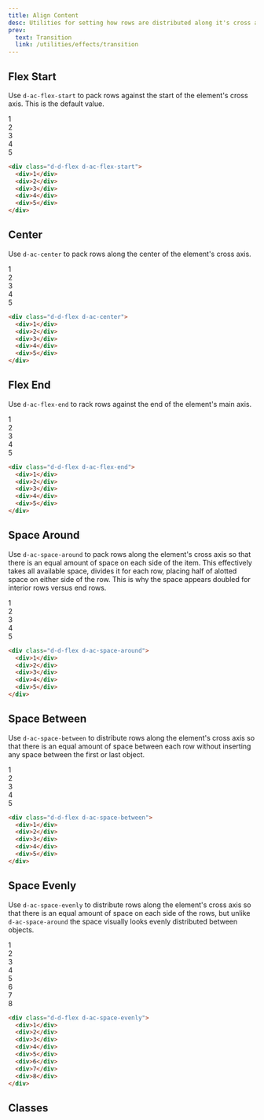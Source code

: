 ```yaml
---
title: Align Content
desc: Utilities for setting how rows are distributed along it's cross axis. This property only works when a parent container has more than one line.
prev:
  text: Transition
  link: /utilities/effects/transition
---
```


## Flex Start

Use `d-ac-flex-start` to pack rows against the start of the element's cross axis. This is the default value.

<code-well-header bgclass="d-bgc-purple-100">
  <div class="d-fl-col3 d-flg16 d-fw-wrap d-ac-flex-start d-p8 d-w100p d-hmn216 d-bar8 d-bgc-purple-100">
    <div class="d-fl-center d-m8 d-p16 d-h64 d-bgc-purple-300 d-bar4 d-fs24 d-fw-bold">1</div>
    <div class="d-fl-center d-m8 d-p16 d-h64 d-bgc-purple-300 d-bar4 d-fs24 d-fw-bold">2</div>
    <div class="d-fl-center d-m8 d-p16 d-h64 d-bgc-purple-300 d-bar4 d-fs24 d-fw-bold">3</div>
    <div class="d-fl-center d-m8 d-p16 d-h64 d-bgc-purple-300 d-bar4 d-fs24 d-fw-bold">4</div>
    <div class="d-fl-center d-m8 d-p16 d-h64 d-bgc-purple-300 d-bar4 d-fs24 d-fw-bold">5</div>
  </div>
</code-well-header>

```html
<div class="d-d-flex d-ac-flex-start">
  <div>1</div>
  <div>2</div>
  <div>3</div>
  <div>4</div>
  <div>5</div>
</div>
```

## Center

Use `d-ac-center` to pack rows along the center of the element's cross axis.

<code-well-header bgclass="d-bgc-pink-100">
  <div class="d-fl-col3 d-flg16 d-fw-wrap d-ac-center d-p8 d-w100p d-hmn216 d-bar8 d-bgc-pink-100">
    <div class="d-fl-center d-m8 d-p16 d-h64 d-bgc-pink-300 d-bar4 d-fs24 d-fw-bold">1</div>
    <div class="d-fl-center d-m8 d-p16 d-h64 d-bgc-pink-300 d-bar4 d-fs24 d-fw-bold">2</div>
    <div class="d-fl-center d-m8 d-p16 d-h64 d-bgc-pink-300 d-bar4 d-fs24 d-fw-bold">3</div>
    <div class="d-fl-center d-m8 d-p16 d-h64 d-bgc-pink-300 d-bar4 d-fs24 d-fw-bold">4</div>
    <div class="d-fl-center d-m8 d-p16 d-h64 d-bgc-pink-300 d-bar4 d-fs24 d-fw-bold">5</div>
  </div>
</code-well-header>

```html
<div class="d-d-flex d-ac-center">
  <div>1</div>
  <div>2</div>
  <div>3</div>
  <div>4</div>
  <div>5</div>
</div>
```

## Flex End

Use `d-ac-flex-end` to rack rows against the end of the element's main axis.

<code-well-header bgclass="d-bgc-green-100" >
  <div class="d-fl-col3 d-fw-wrap d-flg16 d-ac-flex-end d-p8 d-w100p d-hmn216 d-bar8 d-bgc-green-100">
    <div class="d-fl-center d-m8 d-p16 d-h64 d-bgc-green-200 d-bar4 d-fs24 d-fw-bold">1</div>
    <div class="d-fl-center d-m8 d-p16 d-h64 d-bgc-green-200 d-bar4 d-fs24 d-fw-bold">2</div>
    <div class="d-fl-center d-m8 d-p16 d-h64 d-bgc-green-200 d-bar4 d-fs24 d-fw-bold">3</div>
    <div class="d-fl-center d-m8 d-p16 d-h64 d-bgc-green-200 d-bar4 d-fs24 d-fw-bold">4</div>
    <div class="d-fl-center d-m8 d-p16 d-h64 d-bgc-green-200 d-bar4 d-fs24 d-fw-bold">5</div>
  </div>
</code-well-header>

```html
<div class="d-d-flex d-ac-flex-end">
  <div>1</div>
  <div>2</div>
  <div>3</div>
  <div>4</div>
  <div>5</div>
</div>
```

## Space Around

Use `d-ac-space-around` to pack rows along the element's cross axis so that there is an equal amount of space on each side of the item. This effectively takes all available space, divides it for each row, placing half of alotted space on either side of the row. This is why the space appears doubled for interior rows versus end rows.

<code-well-header bgclass="d-bgc-red-100" >
  <div class="d-fl-col3 d-fw-wrap d-flg16 d-ac-space-around d-p8 d-w100p d-hmn3 d-bar8 d-bgc-red-100">
    <div class="d-fl-center d-m8 d-p16 d-h64 d-bgc-red-100 d-bar4 d-fs24 d-fw-bold">1</div>
    <div class="d-fl-center d-m8 d-p16 d-h64 d-bgc-red-100 d-bar4 d-fs24 d-fw-bold">2</div>
    <div class="d-fl-center d-m8 d-p16 d-h64 d-bgc-red-100 d-bar4 d-fs24 d-fw-bold">3</div>
    <div class="d-fl-center d-m8 d-p16 d-h64 d-bgc-red-100 d-bar4 d-fs24 d-fw-bold">4</div>
    <div class="d-fl-center d-m8 d-p16 d-h64 d-bgc-red-100 d-bar4 d-fs24 d-fw-bold">5</div>
  </div>
</code-well-header>

```html
<div class="d-d-flex d-ac-space-around">
  <div>1</div>
  <div>2</div>
  <div>3</div>
  <div>4</div>
  <div>5</div>
</div>
```

## Space Between

Use `d-ac-space-between` to distribute rows along the element's cross axis so that there is an equal amount of space between each row without inserting any space between the first or last object.

<code-well-header bgclass="d-bgc-yellow-100" >
  <div class="d-fl-col3 d-fw-wrap d-flg16 d-ac-space-between d-p8 d-w100p d-hmn3 d-bar8 d-bgc-yellow-100">
    <div class="d-fl-center d-m8 d-p16 d-h64 d-bgc-yellow-300 d-bar4 d-fs24 d-fw-bold">1</div>
    <div class="d-fl-center d-m8 d-p16 d-h64 d-bgc-yellow-300 d-bar4 d-fs24 d-fw-bold">2</div>
    <div class="d-fl-center d-m8 d-p16 d-h64 d-bgc-yellow-300 d-bar4 d-fs24 d-fw-bold">3</div>
    <div class="d-fl-center d-m8 d-p16 d-h64 d-bgc-yellow-300 d-bar4 d-fs24 d-fw-bold">4</div>
    <div class="d-fl-center d-m8 d-p16 d-h64 d-bgc-yellow-300 d-bar4 d-fs24 d-fw-bold">5</div>
  </div>
</code-well-header>

```html
<div class="d-d-flex d-ac-space-between">
  <div>1</div>
  <div>2</div>
  <div>3</div>
  <div>4</div>
  <div>5</div>
</div>
```

## Space Evenly

Use `d-ac-space-evenly` to distribute rows along the element's cross axis so that there is an equal amount of space on each side of the rows, but unlike `d-ac-space-around` the space visually looks evenly distributed between objects.

<code-well-header bgclass="d-bgc-orange-100" >
  <div class="d-fl-col3 d-fw-wrap d-flg16 d-ac-space-evenly d-p8 d-w100p d-hmn3 d-bar8 d-bgc-orange-100">
    <div class="d-fl-center d-m8 d-p16 d-h64 d-bgc-orange-300 d-bar4 d-fs24 d-fw-bold">1</div>
    <div class="d-fl-center d-m8 d-p16 d-h64 d-bgc-orange-300 d-bar4 d-fs24 d-fw-bold">2</div>
    <div class="d-fl-center d-m8 d-p16 d-h64 d-bgc-orange-300 d-bar4 d-fs24 d-fw-bold">3</div>
    <div class="d-fl-center d-m8 d-p16 d-h64 d-bgc-orange-300 d-bar4 d-fs24 d-fw-bold">4</div>
    <div class="d-fl-center d-m8 d-p16 d-h64 d-bgc-orange-300 d-bar4 d-fs24 d-fw-bold">5</div>
    <div class="d-fl-center d-m8 d-p16 d-h64 d-bgc-orange-300 d-bar4 d-fs24 d-fw-bold">6</div>
    <div class="d-fl-center d-m8 d-p16 d-h64 d-bgc-orange-300 d-bar4 d-fs24 d-fw-bold">7</div>
    <div class="d-fl-center d-m8 d-p16 d-h64 d-bgc-orange-300 d-bar4 d-fs24 d-fw-bold">8</div>
  </div>
</code-well-header>

```html
<div class="d-d-flex d-ac-space-evenly">
  <div>1</div>
  <div>2</div>
  <div>3</div>
  <div>4</div>
  <div>5</div>
  <div>6</div>
  <div>7</div>
  <div>8</div>
</div>
```

<script setup>
import { alignContent } from '@data/flex.json';
</script>

## Classes

<utility-class-table>
 <template #content>
    <tbody>
      <tr v-for="{ class: className, output } in alignContent">
        <th scope="row" class="d-ff-mono d-fc-purple d-fw-normal d-fs12">.d-{{ className }}</th>
        <td class="d-ff-mono d-fc-orange d-fs12">{{ output }}</td>
      </tr>
    </tbody>
  </template>
</utility-class-table>
